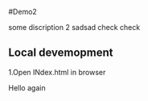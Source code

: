 #Demo2

some discription 2 
sadsad check check 

## Local devemopment
1.Open INdex.html in browser

Hello again 